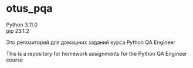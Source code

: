 # otus_pqa
Python 3.11.0\
pip 23.1.2

Это репозиторий для домашних заданий курса Python QA Engineer

This is a repository for homework assignments for the Python QA Engineer course